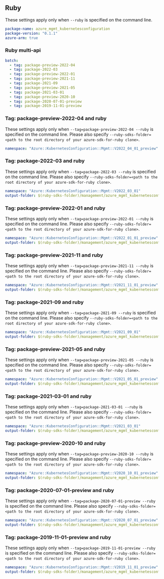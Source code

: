 ## Ruby

These settings apply only when `--ruby` is specified on the command line.

```yaml
package-name: azure_mgmt_kubernetesconfiguration
package-version: "0.1.1"
azure-arm: true
```

### Ruby multi-api

``` yaml $(ruby) && $(multiapi)
batch:
  - tag: package-preview-2022-04
  - tag: package-2022-03
  - tag: package-preview-2022-01
  - tag: package-preview-2021-11
  - tag: package-2021-09
  - tag: package-preview-2021-05
  - tag: package-2021-03-01
  - tag: package-preview-2020-10
  - tag: package-2020-07-01-preview
  - tag: package-2019-11-01-preview
```

### Tag: package-preview-2022-04 and ruby

These settings apply only when `--tag=package-preview-2022-04 --ruby` is specified on the command line.
Please also specify `--ruby-sdks-folder=<path to the root directory of your azure-sdk-for-ruby clone>`.

```yaml $(tag) == 'package-preview-2022-04' && $(ruby)
namespace: "Azure::KubernetesConfiguration::Mgmt::V2022_04_01_preview"
```

### Tag: package-2022-03 and ruby

These settings apply only when `--tag=package-2022-03 --ruby` is specified on the command line.
Please also specify `--ruby-sdks-folder=<path to the root directory of your azure-sdk-for-ruby clone>`.

```yaml $(tag) == 'package-2022-03' && $(ruby)
namespace: "Azure::KubernetesConfiguration::Mgmt::V2022_03_01"
output-folder: $(ruby-sdks-folder)/management/azure_mgmt_kubernetesconfiguration/lib
```

### Tag: package-preview-2022-01 and ruby

These settings apply only when `--tag=package-preview-2022-01 --ruby` is specified on the command line.
Please also specify `--ruby-sdks-folder=<path to the root directory of your azure-sdk-for-ruby clone>`.

```yaml $(tag) == 'package-preview-2022-01' && $(ruby)
namespace: "Azure::KubernetesConfiguration::Mgmt::V2022_01_01_preview"
output-folder: $(ruby-sdks-folder)/management/azure_mgmt_kubernetesconfiguration/lib
```

### Tag: package-preview-2021-11 and ruby

These settings apply only when `--tag=package-preview-2021-11 --ruby` is specified on the command line.
Please also specify `--ruby-sdks-folder=<path to the root directory of your azure-sdk-for-ruby clone>`.

```yaml $(tag) == 'package-preview-2021-11' && $(ruby)
namespace: "Azure::KubernetesConfiguration::Mgmt::V2021_11_01_preview"
output-folder: $(ruby-sdks-folder)/management/azure_mgmt_kubernetesconfiguration/lib
```

### Tag: package-2021-09 and ruby

These settings apply only when `--tag=package-2021-09 --ruby` is specified on the command line.
Please also specify `--ruby-sdks-folder=<path to the root directory of your azure-sdk-for-ruby clone>`.

```yaml $(tag) == 'package-2021-09' && $(ruby)
namespace: "Azure::KubernetesConfiguration::Mgmt::V2021_09_01"
output-folder: $(ruby-sdks-folder)/management/azure_mgmt_kubernetesconfiguration/lib
```

### Tag: package-preview-2021-05 and ruby

These settings apply only when `--tag=package-preview-2021-05 --ruby` is specified on the command line.
Please also specify `--ruby-sdks-folder=<path to the root directory of your azure-sdk-for-ruby clone>`.

```yaml $(tag) == 'package-preview-2021-05' && $(ruby)
namespace: "Azure::KubernetesConfiguration::Mgmt::V2021_05_01_preview"
output-folder: $(ruby-sdks-folder)/management/azure_mgmt_kubernetesconfiguration/lib
```

### Tag: package-2021-03-01 and ruby

These settings apply only when `--tag=package-2021-03-01 --ruby` is specified on the command line.
Please also specify `--ruby-sdks-folder=<path to the root directory of your azure-sdk-for-ruby clone>`.

```yaml $(tag) == 'package-2021-03-01' && $(ruby)
namespace: "Azure::KubernetesConfiguration::Mgmt::V2021_03_01"
output-folder: $(ruby-sdks-folder)/management/azure_mgmt_kubernetesconfiguration/lib
```

### Tag: package-preview-2020-10 and ruby

These settings apply only when `--tag=package-preview-2020-10 --ruby` is specified on the command line.
Please also specify `--ruby-sdks-folder=<path to the root directory of your azure-sdk-for-ruby clone>`.

```yaml $(tag) == 'package-preview-2020-10' && $(ruby)
namespace: "Azure::KubernetesConfiguration::Mgmt::V2020_10_01_preview"
output-folder: $(ruby-sdks-folder)/management/azure_mgmt_kubernetesconfiguration/lib
```

### Tag: package-2020-07-01-preview and ruby

These settings apply only when `--tag=package-2020-07-01-preview --ruby` is specified on the command line.
Please also specify `--ruby-sdks-folder=<path to the root directory of your azure-sdk-for-ruby clone>`.

```yaml $(tag) == 'package-2020-07-01-preview' && $(ruby)
namespace: "Azure::KubernetesConfiguration::Mgmt::V2020_07_01_preview"
output-folder: $(ruby-sdks-folder)/management/azure_mgmt_kubernetesconfiguration/lib
```

### Tag: package-2019-11-01-preview and ruby

These settings apply only when `--tag=package-2019-11-01-preview --ruby` is specified on the command line.
Please also specify `--ruby-sdks-folder=<path to the root directory of your azure-sdk-for-ruby clone>`.

```yaml $(tag) == 'package-2019-11-01-preview' && $(ruby)
namespace: "Azure::KubernetesConfiguration::Mgmt::V2019_11_01_preview"
output-folder: $(ruby-sdks-folder)/management/azure_mgmt_kubernetesconfiguration/lib
```
